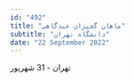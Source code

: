 ```yaml
---
id: "492"
title: "ماهان گچپزان عیدگاهی"
subtitle: "دانشگاه تهران"
date: "22 September 2022"
---
```


تهران - 31 شهریور 
